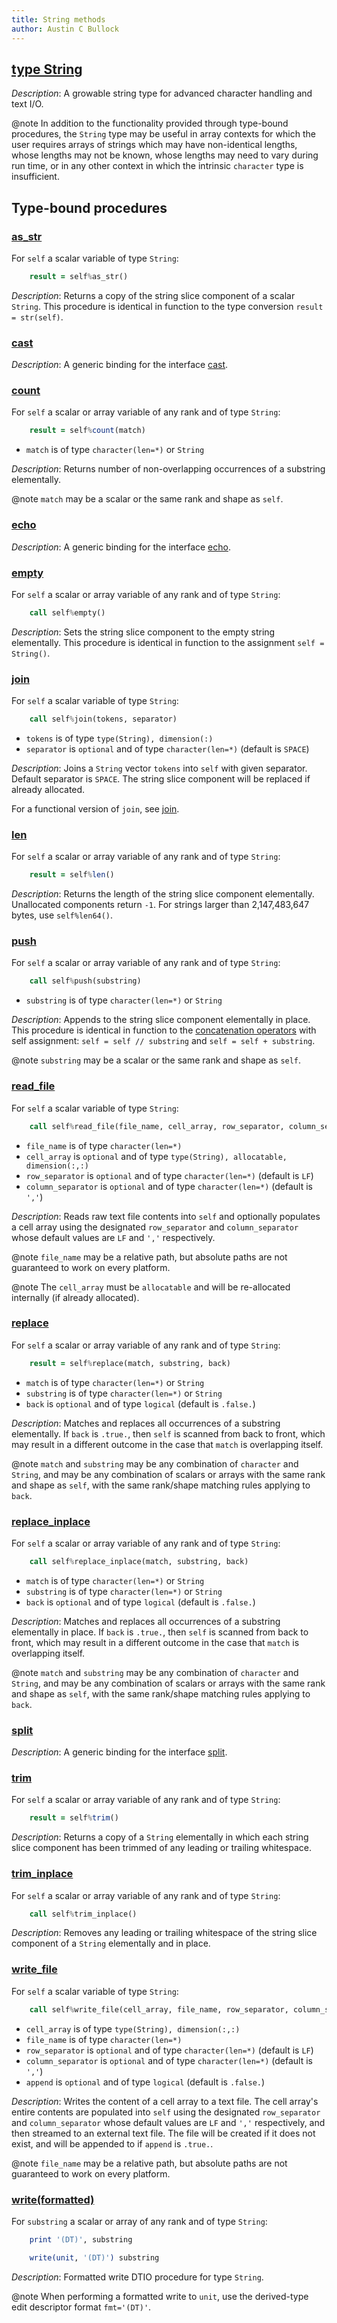 ```yaml
---
title: String methods
author: Austin C Bullock
---
```


## [type String](../../type/string.html)

*Description*: A growable string type for advanced character handling and text I/O.

@note In addition to the functionality provided through type-bound procedures, the `String` type may be useful in array contexts for which the user requires arrays of strings which may have non-identical lengths, whose lengths may not be known, whose lengths may need to vary during run time, or in any other context in which the intrinsic `character` type is insufficient.

## Type-bound procedures

### [as_str](../../type/string.html#boundprocedure-as_str)

For `self` a scalar variable of type `String`:

```fortran
    result = self%as_str()
```

*Description*: Returns a copy of the string slice component of a scalar `String`. This procedure is identical in function to the type conversion `result = str(self)`.

### [cast](../../type/string.html#boundprocedure-cast)

*Description*: A generic binding for the interface [cast](cast.html).

### [count](../../type/string.html#boundprocedure-count)

For `self` a scalar or array variable of any rank and of type `String`:

```fortran
    result = self%count(match)
```

* `match` is of type `character(len=*)` or `String`

*Description*: Returns number of non-overlapping occurrences of a substring elementally.

@note `match` may be a scalar or the same rank and shape as `self`.

### [echo](../../type/string.html#boundprocedure-echo)

*Description*: A generic binding for the interface [echo](echo.html).

### [empty](../../type/string.html#boundprocedure-empty)

For `self` a scalar or array variable of any rank and of type `String`:

```fortran
    call self%empty()
```

*Description*: Sets the string slice component to the empty string elementally. This procedure is identical in function to the assignment `self = String()`.

### [join](../../type/string.html#boundprocedure-join)

For `self` a scalar variable of type `String`:

```fortran
    call self%join(tokens, separator)
```

* `tokens` is of type `type(String), dimension(:)`
* `separator` is `optional` and of type `character(len=*)` (default is `SPACE`)

*Description*: Joins a `String` vector `tokens` into `self` with given separator. Default separator is `SPACE`. The string slice component will be replaced if already allocated.

For a functional version of `join`, see [join](join-split.html).

### [len](../../type/string.html#boundprocedure-len)

For `self` a scalar or array variable of any rank and of type `String`:

```fortran
    result = self%len()
```

*Description*: Returns the length of the string slice component elementally. Unallocated components return `-1`. For strings larger than 2,147,483,647 bytes, use `self%len64()`.

### [push](../../type/string.html#boundprocedure-push)

For `self` a scalar or array variable of any rank and of type `String`:

```fortran
    call self%push(substring)
```

* `substring` is of type `character(len=*)` or `String`

*Description*: Appends to the string slice component elementally in place. This procedure is identical in function to the [concatenation operators](operators.html#concatenation) with self assignment: `self = self // substring` and `self = self + substring`.

@note `substring` may be a scalar or the same rank and shape as `self`.

### [read_file](../../type/string.html#boundprocedure-read_file)

For `self` a scalar variable of type `String`:

```fortran
    call self%read_file(file_name, cell_array, row_separator, column_separator)
```

* `file_name` is of type `character(len=*)`
* `cell_array` is `optional` and of type `type(String), allocatable, dimension(:,:)`
* `row_separator` is `optional` and of type `character(len=*)` (default is `LF`)
* `column_separator` is `optional` and of type `character(len=*)` (default is `','`)

*Description*: Reads raw text file contents into `self` and optionally populates a cell array using the designated `row_separator` and `column_separator` whose default values are `LF` and `','` respectively.

@note `file_name` may be a relative path, but absolute paths are not guaranteed to work on every platform.

@note The `cell_array` must be `allocatable` and will be re-allocated internally (if already allocated).

### [replace](../../type/string.html#boundprocedure-replace)

For `self` a scalar or array variable of any rank and of type `String`:

```fortran
    result = self%replace(match, substring, back)
```

* `match` is of type `character(len=*)` or `String`
* `substring` is of type `character(len=*)` or `String`
* `back` is `optional` and of type `logical` (default is `.false.`)

*Description*: Matches and replaces all occurrences of a substring elementally. If `back` is `.true.`, then `self` is scanned from back to front, which may result in a different outcome in the case that `match` is overlapping itself.

@note `match` and `substring` may be any combination of `character` and `String`, and may be any combination of scalars or arrays with the same rank and shape as `self`, with the same rank/shape matching rules applying to `back`.

### [replace_inplace](../../type/string.html#boundprocedure-replace_inplace)

For `self` a scalar or array variable of any rank and of type `String`:

```fortran
    call self%replace_inplace(match, substring, back)
```

* `match` is of type `character(len=*)` or `String`
* `substring` is of type `character(len=*)` or `String`
* `back` is `optional` and of type `logical` (default is `.false.`)

*Description*: Matches and replaces all occurrences of a substring elementally in place. If `back` is `.true.`, then `self` is scanned from back to front, which may result in a different outcome in the case that `match` is overlapping itself.

@note `match` and `substring` may be any combination of `character` and `String`, and may be any combination of scalars or arrays with the same rank and shape as `self`, with the same rank/shape matching rules applying to `back`.

### [split](../../type/string.html#boundprocedure-split)

*Description*: A generic binding for the interface [split](glue-split.html).

### [trim](../../type/string.html#boundprocedure-trim)

For `self` a scalar or array variable of any rank and of type `String`:

```fortran
    result = self%trim()
```

*Description*: Returns a copy of a `String` elementally in which each string slice component has been trimmed of any leading or trailing whitespace.

### [trim_inplace](../../type/string.html#boundprocedure-trim_inplace)

For `self` a scalar or array variable of any rank and of type `String`:

```fortran
    call self%trim_inplace()
```

*Description*: Removes any leading or trailing whitespace of the string slice component of a `String` elementally and in place.

### [write_file](../../type/string.html#boundprocedure-write_file)

For `self` a scalar variable of type `String`:

```fortran
    call self%write_file(cell_array, file_name, row_separator, column_separator, append)
```

* `cell_array` is of type `type(String), dimension(:,:)`
* `file_name` is of type `character(len=*)`
* `row_separator` is `optional` and of type `character(len=*)` (default is `LF`)
* `column_separator` is `optional` and of type `character(len=*)` (default is `','`)
* `append` is `optional` and of type `logical` (default is `.false.`)

*Description*: Writes the content of a cell array to a text file. The cell array's entire contents are populated into `self` using the designated `row_separator` and `column_separator` whose default values are `LF` and `','` respectively, and then streamed to an external text file. The file will be created if it does not exist, and will be appended to if `append` is `.true.`.

@note `file_name` may be a relative path, but absolute paths are not guaranteed to work on every platform.

### [write(formatted)](../../type/string.html#boundprocedure-write%28formatted%29)

For `substring` a scalar or array of any rank and of type `String`:

```fortran
    print '(DT)', substring
```

```fortran
    write(unit, '(DT)') substring
```

*Description*: Formatted write DTIO procedure for type `String`.

@note When performing a formatted write to `unit`, use the derived-type edit descriptor format `fmt='(DT)'`.
